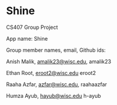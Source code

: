 # Shine
CS407 Group Project

App name: Shine

Group member names, email, Github ids: 

Anish Malik, amalik23@wisc.edu, amalik23

Ethan Root, eroot2@wisc.edu eroot2

Raaha Azfar, azfar@wisc.edu, raahaazfar

Humza Ayub, hayub@wisc.edu h-ayub
